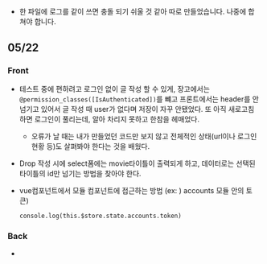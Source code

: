 # #

- 한 파일에 로그를 같이 쓰면 충돌 되기 쉬울 것 같아 따로 만들었습니다. 나중에 합쳐야 합니다.





## 05/22

### Front

- 테스트 중에 편하려고 로그인 없이 글 작성 할 수 있게, 장고에서는`@permission_classes([IsAuthenticated])`를 뺴고 프론트에서는 header를 안 넘기고 있어서 글 작성 때 user가 없다며 저장이 자꾸 안됐었다. 또 아직 새로고침 하면 로그인이 풀리는데, 알아 차리지 못하고 한참을 헤매었다.
  - 오류가 날 때는 내가 만들었던 코드만 보지 않고 전체적인 상태(url이나 로그인 현황 등)도 살펴봐야 한다는 것을 배웠다. 

- Drop 작성 시에 select폼에는 movie타이틀이 출력되게 하고, 데이터로는 선택된 타이틀의 id만 넘기는 방법을 찾아야 한다.

- vue컴포넌트에서 모듈 컴포넌트에 접근하는 방법 (ex: ) accounts 모듈 안의 토큰)

  ```
  console.log(this.$store.state.accounts.token)
  ```



### Back

- 

